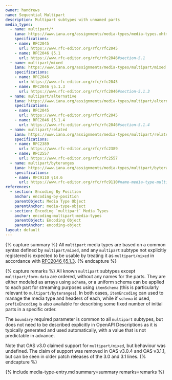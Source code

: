 ```yaml
---
owner: handrews
name: Sequential Multipart
description: Multipart subtypes with unnamed parts
media_types:
  - name: multipart/*
    iana: https://www.iana.org/assignments/media-types/media-types.xhtml#multipart
    specifications:
    - name: RFC2045
      url: https://www.rfc-editor.org/rfc/rfc2045
    - name: RFC2046 §5.1
      url: https://www.rfc-editor.org/rfc/rfc2046#section-5.1
  - name: multipart/mixed
    iana: https://www.iana.org/assignments/media-types/multipart/mixed
    specifications:
    - name: RFC2045
      url: https://www.rfc-editor.org/rfc/rfc2045
    - name: RFC2046 §5.1.3
      url: https://www.rfc-editor.org/rfc/rfc2046#section-5.1.3
  - name: multipart/alternative
    iana: https://www.iana.org/assignments/media-types/multipart/alternative
    specifications:
    - name: RFC2045
      url: https://www.rfc-editor.org/rfc/rfc2045
    - name: RFC2046 §5.1.4
      url: https://www.rfc-editor.org/rfc/rfc2046#section-5.1.4
  - name: multipart/related
    iana: https://www.iana.org/assignments/media-types/multipart/related
    specifications:
    - name: RFC2389
      url: https://www.rfc-editor.org/rfc/rfc2389
    - name: RFC2557
      url: https://www.rfc-editor.org/rfc/rfc2557
  - name: multipart/byteranges
    iana: https://www.iana.org/assignments/media-types/multipart/byteranges
    specifications:
    - name: RFC9110 §14.6
      url: https://www.rfc-editor.org/rfc/rfc9110#name-media-type-multipart-bytera
references:
  - section: Encoding By Position
    anchor: encoding-by-position
    parentObject: Media Type Object
    parentAnchor: media-type-object
  - section: Encoding `multipart` Media Types
    anchor: encoding-multipart-media-types
    parentObject: Encoding Object
    parentAnchor: encoding-object
layout: default
---
```


{% capture summary %}
All `multipart` media types are based on a common syntax defined by `multipart/mixed`, and any `multipart` subtype not explicitly registered is expected to be usable by treating it as `multipart/mixed` in accordance with [RFC2046 §5.1.3](https://www.rfc-editor.org/rfc/rfc2046.html#section-5.1.3).
{% endcapture %}

{% capture remarks %}
All known `multipart` subtypes except `multipart/form-data` are ordered, without any names for the parts.
They are either modeled as arrays using `schema`, or a uniform schema can be applied to each part for streaming purposes using `itemSchema` (this is particularly relevant to `multipart/byteranges`).
In both cases, `itemEncoding` can used to manage the media type and headers of each, while if `schema` is used, `prefixEncoding` is also available for describing some fixed number of initial parts in a specific order.

The `boundary` required parameter is common to all `multipart` subtypes, but does not need to be described explicitly in OpenAPI Descriptions as it is typically generated and used automatically, with a value that is not predictable in advance.

Note that OAS v3.0 claimed support for `multipart/mixed`, but behaviour was undefined.  The claim of support was removed in OAS v3.0.4 and OAS v3.1.1, but can be seen in older patch releases of the 3.0 and 3.1 lines.
{% endcapture %}

{% include media-type-entry.md summary=summary remarks=remarks %}

